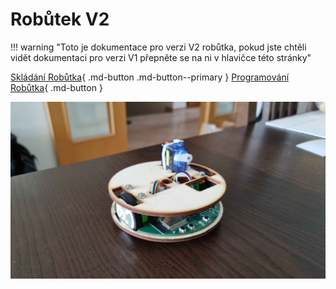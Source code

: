# Robůtek V2

!!! warning "Toto je dokumentace pro verzi V2 robůtka, pokud jste chtěli vidět dokumentaci pro verzi V1 přepněte se na ni v hlavičce této stránky"

[Skládání Robůtka](robotAssembly/stage1){ .md-button .md-button--primary }
[Programování Robůtka](robot/){ .md-button }

![](assets/robutek_promo.jpg)